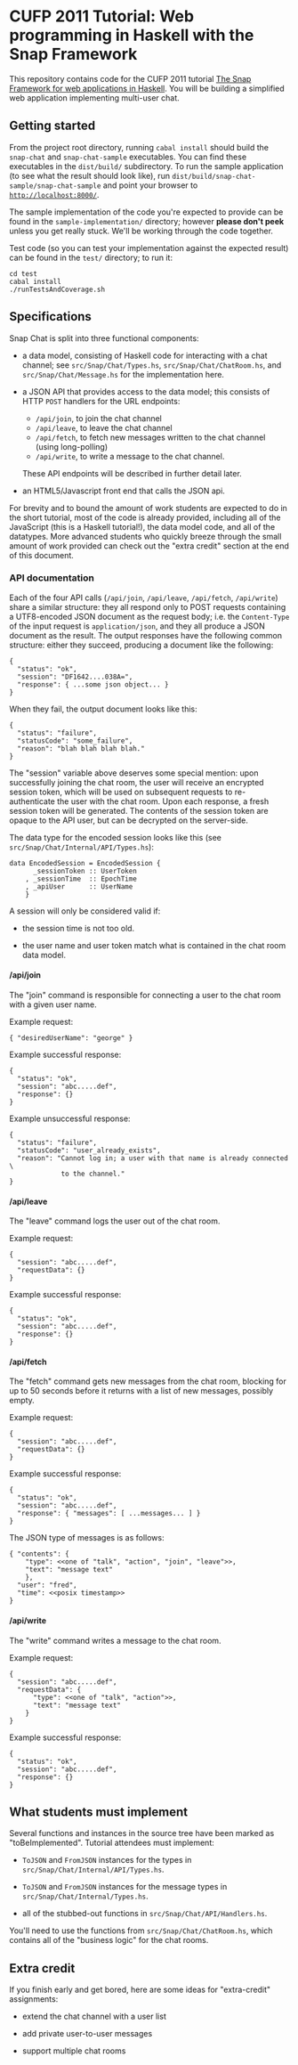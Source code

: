 # CUFP 2011 Tutorial: Web programming in Haskell with the Snap Framework

This repository contains code for the CUFP 2011 tutorial
[The Snap Framework for web applications in Haskell](http://cufp.org/conference/sessions/2011/t7-snap-framework-web-applications-haskell-gregory).
You will be building a simplified web application implementing multi-user chat.


## Getting started

From the project root directory, running `cabal install` should build the
`snap-chat` and `snap-chat-sample` executables. You can find these executables
in the `dist/build/` subdirectory. To run the sample application (to see what
the result should look like), run
`dist/build/snap-chat-sample/snap-chat-sample` and point your browser to
[`http://localhost:8000/`](http://localhost:8000/).

The sample implementation of the code you're expected to provide can be found
in the `sample-implementation/` directory; however **please don't peek** unless
you get really stuck. We'll be working through the code together.

Test code (so you can test your implementation against the expected result) can
be found in the `test/` directory; to run it:

    cd test
    cabal install
    ./runTestsAndCoverage.sh


## Specifications

Snap Chat is split into three functional components:

  * a data model, consisting of Haskell code for interacting with a chat
    channel; see `src/Snap/Chat/Types.hs`, `src/Snap/Chat/ChatRoom.hs`, and
    `src/Snap/Chat/Message.hs` for the implementation here.

  * a JSON API that provides access to the data model; this consists of HTTP
    `POST` handlers for the URL endpoints:

    * `/api/join`, to join the chat channel
    * `/api/leave`, to leave the chat channel
    * `/api/fetch`, to fetch new messages written to the chat channel (using
      long-polling)
    * `/api/write`, to write a message to the chat channel.

    These API endpoints will be described in further detail later.

  * an HTML5/Javascript front end that calls the JSON api.

For brevity and to bound the amount of work students are expected to do in the
short tutorial, most of the code is already provided, including all of the
JavaScript (this is a Haskell tutorial!), the data model code, and all of the
datatypes. More advanced students who quickly breeze through the small amount
of work provided can check out the "extra credit" section at the end of this
document.


### API documentation

Each of the four API calls (`/api/join`, `/api/leave`, `/api/fetch`,
`/api/write`) share a similar structure: they all respond only to POST requests
containing a UTF8-encoded JSON document as the request body; i.e. the
`Content-Type` of the input request is `application/json`, and they all produce
a JSON document as the result. The output responses have the following common
structure: either they succeed, producing a document like the following:

    {
      "status": "ok",
      "session": "DF1642....038A=",
      "response": { ...some json object... }
    }

When they fail, the output document looks like this:

    {
      "status": "failure",
      "statusCode": "some_failure",
      "reason": "blah blah blah blah."
    }

The "session" variable above deserves some special mention: upon successfully
joining the chat room, the user will receive an encrypted session token, which
will be used on subsequent requests to re-authenticate the user with the chat
room. Upon each response, a fresh session token will be generated. The contents
of the session token are opaque to the API user, but can be decrypted on the
server-side.

The data type for the encoded session looks like this (see
`src/Snap/Chat/Internal/API/Types.hs`):

    data EncodedSession = EncodedSession {
          _sessionToken :: UserToken
        , _sessionTime  :: EpochTime
        , _apiUser      :: UserName
        }

A session will only be considered valid if:

  * the session time is not too old.

  * the user name and user token match what is contained in the chat room data
    model.


#### /api/join

The "join" command is responsible for connecting a user to the chat room with a
given user name.

Example request:

    { "desiredUserName": "george" }

Example successful response:

    {
      "status": "ok",
      "session": "abc.....def",
      "response": {}
    }

Example unsuccessful response:

    {
      "status": "failure",
      "statusCode": "user_already_exists",
      "reason": "Cannot log in; a user with that name is already connected \
                 to the channel."
    }


#### /api/leave

The "leave" command logs the user out of the chat room.

Example request:

    {
      "session": "abc.....def",
      "requestData": {}
    }

Example successful response:

    {
      "status": "ok",
      "session": "abc.....def",
      "response": {}
    }

#### /api/fetch

The "fetch" command gets new messages from the chat room, blocking for up to 50
seconds before it returns with a list of new messages, possibly empty.

Example request:

    {
      "session": "abc.....def",
      "requestData": {}
    }

Example successful response:

    {
      "status": "ok",
      "session": "abc.....def",
      "response": { "messages": [ ...messages... ] }
    }

The JSON type of messages is as follows:

    { "contents": {
        "type": <<one of "talk", "action", "join", "leave">>,
        "text": "message text"
        },
      "user": "fred",
      "time": <<posix timestamp>>
    }


#### /api/write

The "write" command writes a message to the chat room.

Example request:

    {
      "session": "abc.....def",
      "requestData": {
          "type": <<one of "talk", "action">>,
          "text": "message text"
        }
    }

Example successful response:

    {
      "status": "ok",
      "session": "abc.....def",
      "response": {}
    }


## What students must implement

Several functions and instances in the source tree have been marked as
"toBeImplemented". Tutorial attendees must implement:

  * `ToJSON` and `FromJSON` instances for the types in
    `src/Snap/Chat/Internal/API/Types.hs`.
    
  * `ToJSON` and `FromJSON` instances for the message types in
    `src/Snap/Chat/Internal/Types.hs`.
    
  * all of the stubbed-out functions in `src/Snap/Chat/API/Handlers.hs`.

You'll need to use the functions from `src/Snap/Chat/ChatRoom.hs`, which
contains all of the "business logic" for the chat rooms.


## Extra credit

If you finish early and get bored, here are some ideas for "extra-credit"
assignments:

  * extend the chat channel with a user list

  * add private user-to-user messages

  * support multiple chat rooms
